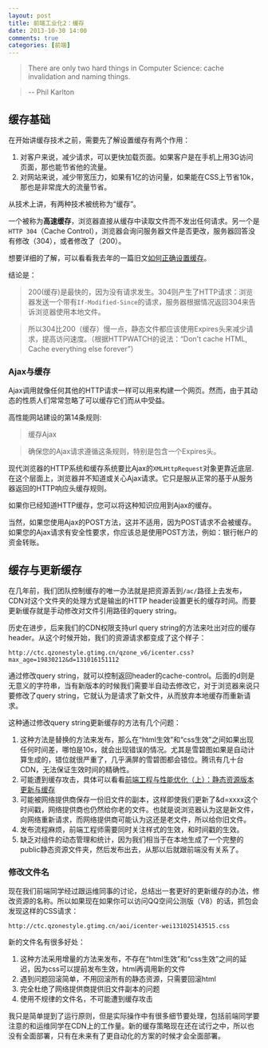 ```yaml
---
layout: post
title: 前端工业化2：缓存
date: 2013-10-30 14:00
comments: true
categories: [前端]
---
```


> There are only two hard things in Computer Science: cache invalidation and naming things.

> -- Phil Karlton

## 缓存基础

在开始讲缓存技术之前，需要先了解设置缓存有两个作用：

1. 对客户来说，减少请求，可以更快加载页面。如果客户是在手机上用3G访问页面，那也能节省他的流量。
2. 对网站来说，减少带宽压力，如果有1亿的访问量，如果能在CSS上节省10k，那也是非常庞大的流量节省。

从技术上讲，有两种技术被统称为“缓存”。

一个被称为**高速缓存**，浏览器直接从缓存中读取文件而不发出任何请求。另一个是`HTTP 304`（Cache Control），浏览器会询问服务器文件是否更改，服务器回答没有修改（304），或者修改了（200）。

想要详细的了解，可以看看我去年的一篇旧文[如何正确设置缓存](http://yuguo.us/weblog/send-the-correct-headers-to-leverage-browser-caching/)。

结论是：

> 200(缓存)是最快的，因为没有请求发生。304则产生了HTTP请求：浏览器发送一个带有`If-Modified-Since`的请求，服务器根据情况返回304来告诉浏览器使用本地文件。

> 所以304比200（缓存）慢一点，静态文件都应该使用Expires头来减少请求，提高访问速度。（根据HTTPWATCH的说法：“Don't cache HTML, Cache everything else forever”）

### Ajax与缓存

Ajax调用就像任何其他的HTTP请求一样可以用来构建一个网页。然而，由于其动态的性质人们常常忽略了可以缓存它们而从中受益。

高性能网站建设的第14条规则:

> 缓存Ajax

> 确保您的Ajax请求遵循这条规则，特别是包含一个Expires头。

现代浏览器的HTTP系统和缓存系统要比Ajax的`XMLHttpRequest`对象更靠近底层. 在这个层面上，浏览器并不知道或关心Ajax请求。它只是服从正常的基于从服务器返回的HTTP响应头缓存规则。

如果你已经知道HTTP缓存，您可以将这种知识应用到Ajax的缓存。

当然，如果您使用Ajax的POST方法，这并不适用，因为POST请求不会被缓存。如果您的Ajax请求有安全性要求，你应该总是使用POST方法，例如：银行帐户的资金转账。

## 缓存与更新缓存

在几年前，我们团队控制缓存的唯一办法就是把资源丢到`/ac/`路径上去发布，CDN对这个文件夹的处理方式是输出的HTTP header设置更长的缓存时间。而要更新缓存就是手动修改对文件引用路径的query string。

历史在进步，后来我们的CDN权限支持url query string的方法来吐出对应的缓存header。从这个时候开始，我们的资源请求都变成了这个样子：

    http://ctc.qzonestyle.gtimg.cn/qzone_v6/icenter.css?max_age=19830212&d=131016151112

通过修改query string，就可以控制返回header的cache-control。后面的d则是无意义的字符串，当有新版本的时候我们需要半自动去修改它，对于浏览器来说只要修改了query string，它就认为是请求了新文件，从而放弃本地缓存而重新请求。

这种通过修改query string更新缓存的方法有几个问题：

1. 这种方法是替换的方法来发布，那么在“html生效”和“css生效”之间如果出现任何时间差，哪怕是10s，就会出现错误的情况。尤其是雪碧图如果是自动计算生成的，错位就很严重了，几乎满屏的雪碧图都会错位。腾讯有几十台CDN，无法保证生效时间的精确性。
2. 可能遭到缓存攻击，具体可以看看[前端工程与性能优化（上）：静态资源版本更新与缓存](http://www.infoq.com/cn/articles/front-end-engineering-and-performance-optimization-part1)
3. 可能被网络提供商保存一份旧文件的副本，这样即使我们更新了&d=xxxx这个时间戳，网络提供商也仍然给你老的文件。也就是说浏览器认为这是新文件，向网络重新请求，而网络提供商可能认为这还是老文件，所以给你旧文件。
4. 发布流程麻烦，前端工程师需要同时关注样式的生效，和时间戳的生效。
5. 缺乏对组件的动态管理和统计，因为我们相当于在本地生成了一个完整的public静态资源文件夹，然后发布出去，从那以后就跟前端没有关系了。

### 修改文件名

现在我们前端同学经过跟运维同事的讨论，总结出一套更好的更新缓存的办法，修改资源的名称。所以如果现在如果你可以访问QQ空间公测版（V8）的话，抓包会发现这样的CSS请求：

    http://ctc.qzonestyle.gtimg.cn/aoi/icenter-wei131025143515.css

新的文件名有很多好处：

1. 这种方法采用增量的方法来发布，不存在“html生效”和“css生效”之间的延迟，因为css可以提前发布生效，html再调用新的文件
2. 遇到问题回滚简单，不用回滚所有的静态资源，只需要回滚html
3. 完全杜绝了网络提供商提供旧文件副本的问题
4. 使用不规律的文件名，不可能遭到缓存攻击

我只是简单提到了运行原则，但是实际操作中有很多细节要处理，包括前端同学要注意的和运维同学在CDN上的工作量。新的缓存策略现在还在试行之中，所以也没有全面部署，只有在未来有了更自动化的方案的时候才会全面部署。